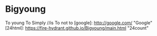 # Bigyoung
To young To Simply   //is To not to
  [google]: http://google.com/        "Google"
  [24html]: https://fire-hydrant.github.io/Bigyoung/main.html "24count"
